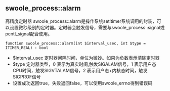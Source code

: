 ## swoole_process::alarm
高精度定时器
swoole_process::alarm是操作系统setitimer系统调用的封装，可以设置微秒级别的定时器。定时器会触发信号，需要与swoole_process::signal或pcntl_signal配合使用。

~~~
function swoole_process::alarm(int $interval_usec, int $type = ITIMER_REAL) : bool
~~~

* $interval_usec 定时器间隔时间，单位为微妙。如果为负数表示清除定时器
* $type 定时器类型，0 表示为真实时间,触发SIGALAM信号，1 表示用户态CPU时间，触发SIGVTALAM信号，2 表示用户态+内核态时间，触发SIGPROF信号
* 设置成功返回true，失败返回false，可以使用swoole_errno得到错误码